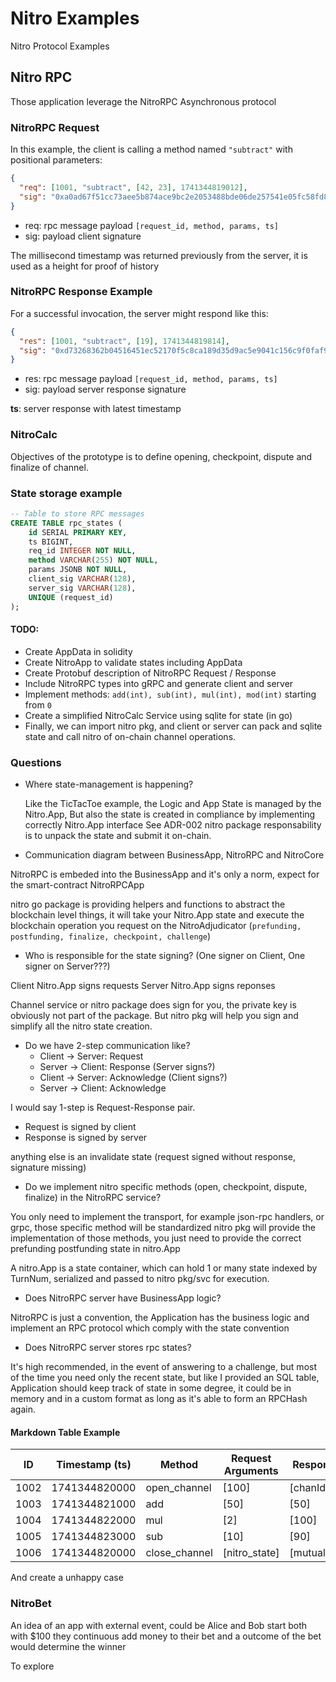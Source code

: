 # Nitro Examples
Nitro Protocol Examples

## Nitro RPC

Those application leverage the NitroRPC Asynchronous protocol

### NitroRPC Request

In this example, the client is calling a method named `"subtract"` with positional parameters:

```json
{
  "req": [1001, "subtract", [42, 23], 1741344819012],
  "sig": "0xa0ad67f51cc73aee5b874ace9bc2e2053488bde06de257541e05fc58fd8c4f149cca44f1c702fcbdbde0aa09bcd24456f465e5c3002c011a3bc0f317df7777d2"
}
```

- req: rpc message payload `[request_id, method, params, ts]`
- sig: payload client signature

The millisecond timestamp was returned previously from the server, it is used as a height for proof of history

### NitroRPC Response Example

For a successful invocation, the server might respond like this:

```json
{
  "res": [1001, "subtract", [19], 1741344819814],
  "sig": "0xd73268362b04516451ec52170f5c8ca189d35d9ac5e9041c156c9f0faf9aebd2891309e3b2b5d8788578ab3449c96f7aa81aefb25482b53f02bac42c65f806e5"
}
```

- res: rpc message payload `[request_id, method, params, ts]`
- sig: payload server response signature

**ts**: server response with latest timestamp

### NitroCalc

Objectives of the prototype is to define opening, checkpoint, dispute and finalize of channel.

### State storage example

```sql
-- Table to store RPC messages
CREATE TABLE rpc_states (
    id SERIAL PRIMARY KEY,
    ts BIGINT,
    req_id INTEGER NOT NULL,
    method VARCHAR(255) NOT NULL,
    params JSONB NOT NULL,
    client_sig VARCHAR(128),
    server_sig VARCHAR(128),
    UNIQUE (request_id)
);
```

#### TODO:
- Create AppData in solidity
- Create NitroApp to validate states including AppData
- Create Protobuf description of NitroRPC Request / Response
- Include NitroRPC types into gRPC and generate client and server
- Implement methods: `add(int), sub(int), mul(int), mod(int)` starting from `0`
- Create a simplified NitroCalc Service using sqlite for state (in go)
- Finally, we can import nitro pkg, and client or server can pack and sqlite state and call nitro of on-chain channel operations.

### Questions

* Where state-management is happening?

  Like the TicTacToe example, the Logic and App State is managed by the Nitro.App,
  But also the state is created in compliance by implementing correctly Nitro.App interface See ADR-002
  nitro package responsability is to unpack the state and submit it on-chain.
  
* Communication diagram between BusinessApp, NitroRPC and NitroCore

NitroRPC is embeded into the BusinessApp and it's only a norm, expect for the smart-contract NitroRPCApp

nitro go package is providing helpers and functions to abstract the blockchain level things,
it will take your Nitro.App state and execute the blockchain operation you request on the NitroAdjudicator (`prefunding, postfunding, finalize, checkpoint, challenge`)

* Who is responsible for the state signing? (One signer on Client, One signer on Server???)

Client Nitro.App signs requests
Server Nitro.App signs reponses

Channel service or nitro package does sign for you, the private key is obviously not part of the package.
But nitro pkg will help you sign and simplify all the nitro state creation.
  
* Do we have 2-step communication like?
  - Client -> Server: Request
  - Server -> Client: Response (Server signs?)
  - Client -> Server: Acknowledge (Client signs?)
  - Server -> Client: Acknowledge
 
I would say 1-step is Request-Response pair.

- Request is signed by client
- Response is signed by server

anything else is an invalidate state (request signed without response, signature missing)

* Do we implement nitro specific methods (open, checkpoint, dispute, finalize) in the NitroRPC service?

You only need to implement the transport, for example json-rpc handlers, or grpc, those specific method will be standardized
nitro pkg will provide the implementation of those methods, you just need to provide the correct prefunding postfunding state in nitro.App

A nitro.App is a state container, which can hold 1 or many state indexed by TurnNum, serialized and passed to nitro pkg/svc for execution.
  
* Does NitroRPC server have BusinessApp logic?

NitroRPC is just a convention, the Application has the business logic and implement an RPC protocol which comply with the state convention
  
* Does NitroRPC server stores rpc states?

It's high recommended, in the event of answering to a challenge, but most of the time you need only the recent state,
but like I provided an SQL table, Application should keep track of state in some degree, it could be in memory and in a custom format
as long as it's able to form an RPCHash again.

#### Markdown Table Example

| ID   | Timestamp (ts)     | Method         | Request Arguments                  | Response Arguments                |
|------|--------------------|----------------|------------------------------------|-----------------------------------|
| 1002 | 1741344820000      | open_channel   | [100]          | [chanId]                      |
| 1003 | 1741344821000      | add    | [50]              | [50]                      |
| 1004 | 1741344822000      | mul   | [2]                      | [100]                  |
| 1005 | 1741344823000      | sub | [10]                     | [90]        |
| 1006 | 1741344820000      | close_channel   | [nitro_state]          | [mutually_signed_state]                      |

And create a unhappy case

### NitroBet

An idea of an app with external event, could be 
Alice and Bob start both with $100
they continuous add money to their bet
and a outcome of the bet would determine the winner

To explore
